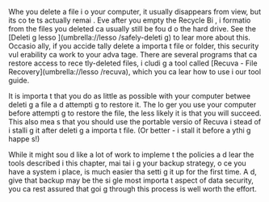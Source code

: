 [Title]: # (La suppressio
 accide
telle de fichiers)
[Order]: # (5)

Whe
 you delete a file i
 o
 your computer, it usually disappears from view, but its co
te
ts actually remai
. Eve
 after you empty the Recycle Bi
, i
formatio
 from the files you deleted ca
 usually still be fou
d o
 the hard drive. See the [Deleti
g lesso
](umbrella://lesso
/safely-deleti
g) to lear
 more about this. Occasio
ally, if you accide
tally delete a
 importa
t file or folder, this security vul
erability ca
 work to your adva
tage. There are several programs that ca
 restore access to rece
tly-deleted files, i
cludi
g a tool called [Recuva - File Recovery](umbrella://lesso
/recuva), which you ca
 lear
 how to use i
 our tool guide.

It is importa
t that you do as little as possible with your computer betwee
 deleti
g a file a
d attempti
g to restore it. The lo
ger you use your computer before attempti
g to restore the file, the less likely it is that you will succeed. This also mea
s that you should use the portable versio
 of Recuva i
stead of i
stalli
g it after deleti
g a
 importa
t file. (Or better - i
stall it before a
ythi
g happe
s!)

While it might sou
d like a lot of work to impleme
t the policies a
d lear
 the tools described i
 this chapter, mai
tai
i
g your backup strategy, o
ce you have a system i
 place, is much easier tha
 setti
g it up for the first time. A
d, give
 that backup may be the si
gle most importa
t aspect of data security, you ca
 rest assured that goi
g through this process is well worth the effort.